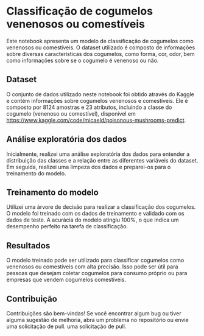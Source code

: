 # Classificação de cogumelos venenosos ou comestíveis

Este notebook apresenta um modelo de classificação de cogumelos como venenosos ou comestíveis. O dataset utilizado é composto de informações sobre diversas características dos cogumelos, como forma, cor, odor, bem como informações sobre se o cogumelo é venenoso ou não.

## Dataset
O conjunto de dados utilizado neste notebook foi obtido através do Kaggle e contém informações sobre cogumelos venenosos e comestíveis. Ele é composto por 8124 amostras e 23 atributos, incluindo a classe do cogumelo (venenoso ou comestível), disponivel em https://www.kaggle.com/code/micaeld/poisonous-mushrooms-predict.

## Análise exploratória dos dados
Inicialmente, realizei uma análise exploratória dos dados para entender a distribuição das classes e a relação entre as diferentes variáveis do dataset. Em seguida, realizei uma limpeza dos dados e preparei-os para o treinamento do modelo.

## Treinamento do modelo
Utilizei uma árvore de decisão para realizar a classificação dos cogumelos. O modelo foi treinado com os dados de treinamento e validado com os dados de teste. A acurácia do modelo atingiu 100%, o que indica um desempenho perfeito na tarefa de classificação.

## Resultados
O modelo treinado pode ser utilizado para classificar cogumelos como venenosos ou comestíveis com alta precisão. Isso pode ser útil para pessoas que desejam coletar cogumelos para consumo próprio ou para empresas que vendem cogumelos comestíveis.

## Contribuição
Contribuições são bem-vindas! Se você encontrar algum bug ou tiver alguma sugestão de melhoria, abra um problema no repositório ou envie uma solicitação de pull.
uma solicitação de pull.
